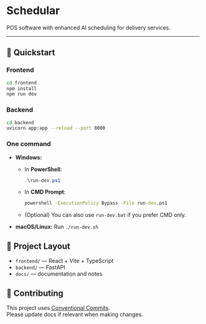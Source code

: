 # Schedular

POS software with enhanced AI scheduling for delivery services.

---

## 🚀 Quickstart

### Frontend

```bash
cd frontend
npm install
npm run dev
```

### Backend

```bash
cd backend
uvicorn app:app --reload --port 8000
```

### One command

* **Windows:**
  - In **PowerShell**:  
    ```powershell
    .\run-dev.ps1
    ```
  - In **CMD Prompt**:  
    ```bat
    powershell -ExecutionPolicy Bypass -File run-dev.ps1
    ```
  - (Optional) You can also use `run-dev.bat` if you prefer CMD only.

* **macOS/Linux:**
  Run `./run-dev.sh`

## 📂 Project Layout

* `frontend/` — React + Vite + TypeScript
* `backend/` — FastAPI
* `docs/` — documentation and notes

## 🤝 Contributing
This project uses [Conventional Commits](https://www.conventionalcommits.org/).  
Please update docs if relevant when making changes.
